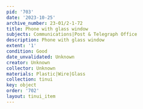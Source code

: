 ```yaml
---
pid: '703'
date: '2023-10-25'
archive_number: 23-01/2-1-72
title: Phone with glass window
subjects: Communications|Post & Telegraph Office
description: Phone with glass window
extent: '1'
condition: Good
date_unvalidated: Unknown
creator: Unknown
collector: Unknown
materials: Plastic|Wire|Glass
collection: tinui
key: object
order: '702'
layout: tinui_item
---
```


